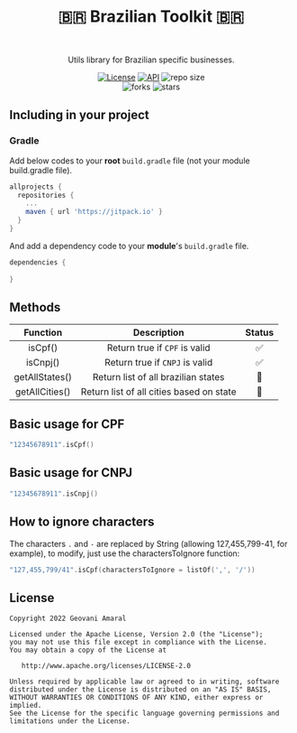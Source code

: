 <h1 align="center">🇧🇷 Brazilian Toolkit 🇧🇷</h1></br>
<p align="center"> 
Utils library for Brazilian specific businesses.
</p>

<p align="center">
  <a href="https://opensource.org/licenses/Apache-2.0"><img alt="License" src="https://img.shields.io/badge/License-Apache%202.0-blue.svg"/></a>
  <a href="https://android-arsenal.com/api?level=21"><img alt="API" src="https://img.shields.io/badge/API-21%2B-brightgreen.svg?style=flat"/></a>
  <img alt="repo size" src="https://img.shields.io/github/repo-size/iamageo/brazilian-toolkit"/>
  </br>
    <img alt="forks" src="https://img.shields.io/github/forks/iamageo/brazilian-toolkit?style=social"/>
    <img alt="stars" src="https://img.shields.io/github/stars/iamageo/brazilian-toolkit?style=social"/>
</p>

## Including in your project


### Gradle
Add below codes to your **root** `build.gradle` file (not your module build.gradle file).
```gradle
allprojects {
  repositories {
    ...
    maven { url 'https://jitpack.io' }
  }
}
```
And add a dependency code to your **module**'s `build.gradle` file.
```gradle
dependencies {
    
}
```

## Methods
| Function | Description | Status |
| :---------------: | :---------------: | :---------------: | 
| isCpf() |  Return true if `CPF` is valid | ✅ | 
| isCnpj() |  Return true if `CNPJ` is valid | ✅ |
| getAllStates() |  Return list of all brazilian states | 🚧 |
| getAllCities() |  Return list of all cities based on state | 🚧 |



## Basic usage for CPF
```kotlin
"12345678911".isCpf()
```

## Basic usage for CNPJ

```kotlin
"12345678911".isCnpj()
```

## How to ignore characters
The characters `.` and `-` are replaced by String (allowing 127,455,799-41, for example), to modify, just use the charactersToIgnore function:
```kotlin
"127,455,799/41".isCpf(charactersToIgnore = listOf(',', '/'))
```

## License
```
Copyright 2022 Geovani Amaral

Licensed under the Apache License, Version 2.0 (the "License");
you may not use this file except in compliance with the License.
You may obtain a copy of the License at

   http://www.apache.org/licenses/LICENSE-2.0

Unless required by applicable law or agreed to in writing, software
distributed under the License is distributed on an "AS IS" BASIS,
WITHOUT WARRANTIES OR CONDITIONS OF ANY KIND, either express or implied.
See the License for the specific language governing permissions and
limitations under the License.
```
